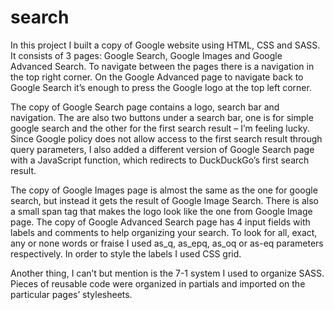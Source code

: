 # search
In this project I built a copy of Google website using HTML, CSS and SASS. It consists of 3 pages: Google Search, Google Images and Google Advanced Search. To navigate between the pages there is a navigation in the top right corner. On the Google Advanced page to navigate back to Google Search it’s enough to press the Google logo at the top left corner. 

The copy of Google Search page contains a logo, search bar and navigation. The are also two buttons under a search bar, one is for simple google search and the other for the first search result – I’m feeling lucky. Since Google policy does not allow access to the first search result through query parameters, I also added a different version of Google Search page with a JavaScript function, which redirects to DuckDuckGo’s first search result. 

The copy of Google Images page is almost the same as the one for google search, but instead it gets the result of Google Image Search. There is also a small span tag that makes the logo look like the one from Google Image page.
The copy of Google Advanced Search page has 4 input fields with labels and comments to help organizing your search. To look for all, exact, any or none words or fraise I used as_q, as_epq, as_oq or as-eq parameters respectively. In order to style the labels I used CSS grid. 

Another thing, I can’t but mention is the 7-1 system I used to organize SASS. Pieces of reusable code were organized in partials and imported on the particular pages’ stylesheets. 
